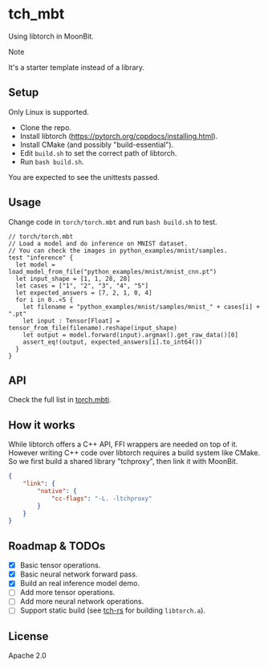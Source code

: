 # tch_mbt

Using libtorch in MoonBit.

> [!NOTE]  
> It's a starter template instead of a library.

## Setup

Only Linux is supported.

- Clone the repo.
- Install libtorch (<https://pytorch.org/cppdocs/installing.html>).
- Install CMake (and possibly "build-essential").
- Edit `build.sh` to set the correct path of libtorch.
- Run `bash build.sh`.

You are expected to see the unittests passed.

## Usage

Change code in `torch/torch.mbt` and run `bash build.sh` to test.

```moonbit
// torch/torch.mbt
// Load a model and do inference on MNIST dataset.
// You can check the images in python_examples/mnist/samples.
test "inference" {
  let model = load_model_from_file("python_examples/mnist/mnist_cnn.pt")
  let input_shape = [1, 1, 28, 28]
  let cases = ["1", "2", "3", "4", "5"]
  let expected_answers = [7, 2, 1, 0, 4]
  for i in 0..<5 {
    let filename = "python_examples/mnist/samples/mnist_" + cases[i] + ".pt"
    let input : Tensor[Float] = tensor_from_file(filename).reshape(input_shape)
    let output = model.forward(input).argmax().get_raw_data()[0]
    assert_eq!(output, expected_answers[i].to_int64())
  }
}
```

## API

Check the full list in [torch.mbti](torch/torch.mbti).

## How it works

While libtorch offers a C++ API, FFI wrappers are needed on top of it. However writing C++ code over libtorch requires a build system like CMake. So we first build a shared library "tchproxy", then link it with MoonBit.

```json
{
    "link": {
        "native": {
            "cc-flags": "-L. -ltchproxy"
        }
    }
}
```

## Roadmap & TODOs

- [x] Basic tensor operations.
- [x] Basic neural network forward pass.
- [x] Build an real inference model demo.
- [ ] Add more tensor operations.
- [ ] Add more neural network operations.
- [ ] Support static build (see [tch-rs](https://github.com/LaurentMazare/tch-rs) for building `libtorch.a`).

## License

Apache 2.0
